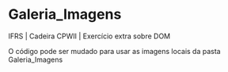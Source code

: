 # Galeria_Imagens
IFRS | Cadeira CPWII | Exercício extra sobre DOM


O código pode ser mudado para usar as imagens locais da pasta Galeria_Imagens
